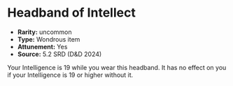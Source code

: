 
# Headband of Intellect

* **Rarity:** uncommon
* **Type:** Wondrous item
* **Attunement:** Yes
* **Source:** 5.2 SRD (D&D 2024)


Your Intelligence is 19 while you wear this headband. It has no effect on you if your Intelligence is 19 or higher without it.
